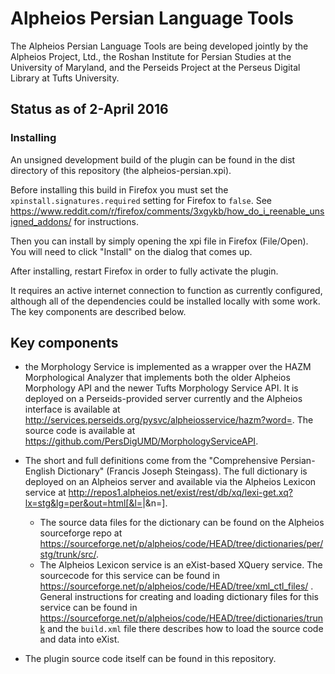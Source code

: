 # Alpheios Persian Language Tools

The Alpheios Persian Language Tools are being developed jointly by the Alpheios Project, Ltd., the Roshan Institute for Persian Studies at the University of Maryland, and the Perseids Project at the Perseus Digital Library at Tufts University.

## Status as of 2-April 2016

### Installing 

An unsigned development build of the plugin can be found in the dist directory of this repository (the alpheios-persian.xpi). 

Before installing this build in Firefox you must set the ` xpinstall.signatures.required` setting for Firefox to `false`.   See https://www.reddit.com/r/firefox/comments/3xgykb/how_do_i_reenable_unsigned_addons/ for instructions.

Then you can install by simply opening the xpi file in Firefox (File/Open).  You will need to click "Install" on the dialog that comes up.

After installing, restart Firefox in order to fully activate the plugin.

It requires an active internet connection to function as currently configured, although all of the dependencies could be installed locally with some work. The key components are described below.

## Key components 

* the Morphology Service is implemented as a wrapper over the HAZM Morphological Analyzer that implements both the older Alpheios Morphology API and the newer Tufts Morphology Service API.  It is deployed on a Perseids-provided server currently and the Alpheios interface is available at http://services.perseids.org/pysvc/alpheiosservice/hazm?word=<word>. The source code is available at https://github.com/PersDigUMD/MorphologyServiceAPI.

* The short and full definitions come from the "Comprehensive Persian-English Dictionary" (Francis Joseph Steingass). The full dictionary is deployed on an Alpheios server and available via the Alpheios Lexicon service at http://repos1.alpheios.net/exist/rest/db/xq/lexi-get.xq?lx=stg&lg=per&out=html[&l=<lemma>|&n=<lemmid>]. 
    * The source data files for the dictionary can be found on the Alpheios sourceforge repo at https://sourceforge.net/p/alpheios/code/HEAD/tree/dictionaries/per/stg/trunk/src/. 
    * The Alpheios Lexicon service is an eXist-based XQuery service.  The sourcecode for this service can be found in https://sourceforge.net/p/alpheios/code/HEAD/tree/xml_ctl_files/ . General instructions for creating and loading dictionary files for this service can be found in https://sourceforge.net/p/alpheios/code/HEAD/tree/dictionaries/trunk and the `build.xml` file there describes how to load the source code and data into eXist.

* The plugin source code itself can be found in this repository.




